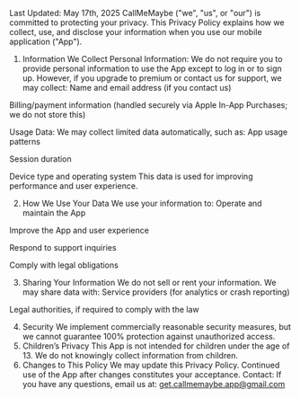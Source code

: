 Last Updated: May 17th, 2025
CallMeMaybe ("we", "us", or "our") is committed to protecting your privacy. This Privacy Policy explains how we collect, use, and disclose your information when you use our mobile application ("App").
1. Information We Collect
Personal Information:
 We do not require you to provide personal information to use the App except to log in or to sign up. However, if you upgrade to premium or contact us for support, we may collect:
Name and email address (if you contact us)


Billing/payment information (handled securely via Apple In-App Purchases; we do not store this)


Usage Data:
 We may collect limited data automatically, such as:
App usage patterns


Session duration


Device type and operating system
 This data is used for improving performance and user experience.


2. How We Use Your Data
We use your information to:
Operate and maintain the App


Improve the App and user experience


Respond to support inquiries


Comply with legal obligations


3. Sharing Your Information
We do not sell or rent your information. We may share data with:
Service providers (for analytics or crash reporting)


Legal authorities, if required to comply with the law


4. Security
We implement commercially reasonable security measures, but we cannot guarantee 100% protection against unauthorized access.
5. Children’s Privacy
This App is not intended for children under the age of 13. We do not knowingly collect information from children.
6. Changes to This Policy
We may update this Privacy Policy. Continued use of the App after changes constitutes your acceptance.
Contact:
 If you have any questions, email us at: get.callmemaybe.app@gmail.com

